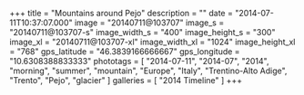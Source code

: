+++
title = "Mountains around Pejo"
description = ""
date = "2014-07-11T10:37:07.000"
image = "20140711@103707"
image_s = "20140711@103707-s"
image_width_s = "400"
image_height_s = "300"
image_xl = "20140711@103707-xl"
image_width_xl = "1024"
image_height_xl = "768"
gps_latitude = "46.3839166666667"
gps_longitude = "10.6308388833333"
phototags = [ "2014-07-11", "2014-07", "2014", "morning", "summer", "mountain", "Europe", "Italy", "Trentino-Alto Adige", "Trento", "Pejo", "glacier" ]
galleries = [ "2014 Timeline" ]
+++

